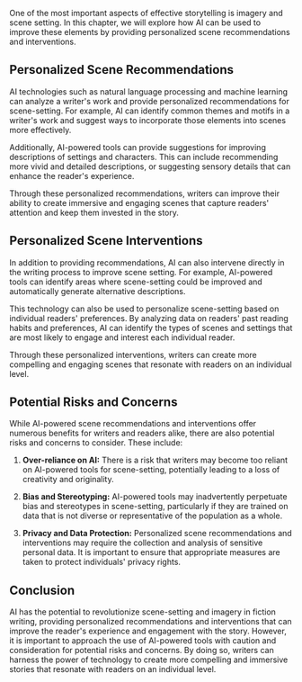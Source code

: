 
One of the most important aspects of effective storytelling is imagery and scene setting. In this chapter, we will explore how AI can be used to improve these elements by providing personalized scene recommendations and interventions.

Personalized Scene Recommendations
----------------------------------

AI technologies such as natural language processing and machine learning can analyze a writer's work and provide personalized recommendations for scene-setting. For example, AI can identify common themes and motifs in a writer's work and suggest ways to incorporate those elements into scenes more effectively.

Additionally, AI-powered tools can provide suggestions for improving descriptions of settings and characters. This can include recommending more vivid and detailed descriptions, or suggesting sensory details that can enhance the reader's experience.

Through these personalized recommendations, writers can improve their ability to create immersive and engaging scenes that capture readers' attention and keep them invested in the story.

Personalized Scene Interventions
--------------------------------

In addition to providing recommendations, AI can also intervene directly in the writing process to improve scene setting. For example, AI-powered tools can identify areas where scene-setting could be improved and automatically generate alternative descriptions.

This technology can also be used to personalize scene-setting based on individual readers' preferences. By analyzing data on readers' past reading habits and preferences, AI can identify the types of scenes and settings that are most likely to engage and interest each individual reader.

Through these personalized interventions, writers can create more compelling and engaging scenes that resonate with readers on an individual level.

Potential Risks and Concerns
----------------------------

While AI-powered scene recommendations and interventions offer numerous benefits for writers and readers alike, there are also potential risks and concerns to consider. These include:

1. **Over-reliance on AI:** There is a risk that writers may become too reliant on AI-powered tools for scene-setting, potentially leading to a loss of creativity and originality.

2. **Bias and Stereotyping:** AI-powered tools may inadvertently perpetuate bias and stereotypes in scene-setting, particularly if they are trained on data that is not diverse or representative of the population as a whole.

3. **Privacy and Data Protection:** Personalized scene recommendations and interventions may require the collection and analysis of sensitive personal data. It is important to ensure that appropriate measures are taken to protect individuals' privacy rights.

Conclusion
----------

AI has the potential to revolutionize scene-setting and imagery in fiction writing, providing personalized recommendations and interventions that can improve the reader's experience and engagement with the story. However, it is important to approach the use of AI-powered tools with caution and consideration for potential risks and concerns. By doing so, writers can harness the power of technology to create more compelling and immersive stories that resonate with readers on an individual level.
